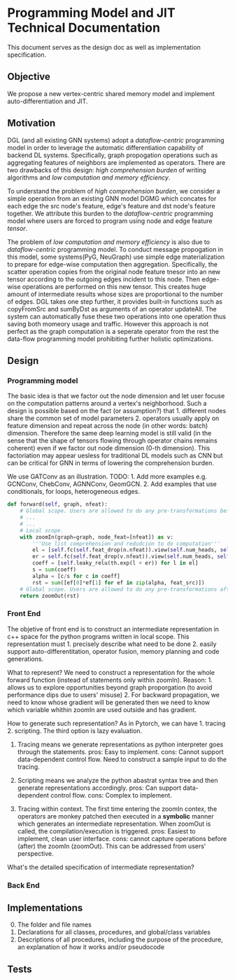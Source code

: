 # Programming Model and JIT Technical Documentation
This document serves as the design doc as well as implementation specification.
## Objective
We propose a new vertex-centric shared memory model and implement auto-differentiation and JIT.
## Motivation
DGL (and all existing GNN systems) adopt a *dataflow-centric* programming model in order to leverage the automatic differentiation capability of backend DL systems. Specifically, graph propogation operations such as aggregating features of neighbors are implemented as operators. There are two drawbacks of this design: *high comprehension burden* of writing algorithms and *low computation and memory efficiency*. 

To understand the problem of *high comprehension burden*, we consider a simple operation from an existing GNN model DGMG which concates for each edge the src node's feature, edge's feature and dst node's feature together. We attribute this burden to the *dataflow-centric* programming model where users are forced to program using node and edge feature *tensor*.

The problem of *low computation and memory efficiency* is also due to *dataflow-centric* programming model. To conduct message propogation in this model, some systems(PyG, NeuGraph) use simple edge materialization to prepare for edge-wise computation then aggregation. Specifically, the scatter operation copies from the original node feature tnesor into an new tensor according to the outgoing edges incident to this node. Then edge-wise operations are performed on this new tensor. This creates huge amount of intermediate results whose sizes are proportional to the number of edges. DGL takes one step further, it provides built-in functions such as copyFromSrc and sumByDst as arguments of an operator updateAll. The system can automatically fuse these two operations into one operation thus saving both momeory usage and traffic. However this approach is not perfect as the graph computation is a seperate operator from the rest the data-flow programming model prohibiting further holistic optimizations.

## Design
### Programming model 
The basic idea is that we factor out the node dimension and let user focuse on the computation patterns around a vertex's neighborhood. Such a design is possible based on the fact (or assumption?) that 1. different nodes share the common set of model parameters 2. operators usually apply on feature dimension and repeat across the node (in other words: batch) dimension. Therefore the same deep learning model is still valid (in the sense that the shape of tensors flowing through operator chains remains coherent) even if we factor out node dimension (0-th dimension). This factoriation may appear uesless for traditional DL models such as CNN but can be critical for GNN in terms of lowering the comprehension burden.

We use GATConv as an illustration. 
TODO: 1. Add more examples e.g. GCNConv, ChebConv, AGNNConv, GeomGCN.
      2. Add examples that use conditionals, for loops, heterogeneous edges.
```python
def forward(self, graph, nfeat):
    # Global scope. Users are allowed to do any pre-transformations before zoomIn
    # ...
    # ... 
    # Local scope.
    with zoomIn(graph=graph, node_feat=[nfeat]) as v:
        '''Use list comprehension and redudcion to do computation'''
        el = [self.fc(self.feat_drop(n.nfeat)).view(self.num_heads, self.out_feats) * self.attn_l.sum(dim=-1) for n in v.innbs]
        er = self.fc(self.feat_drop(v.nfeat)).view(self.num_heads, self.out_feats) * self.attn_r.sum(dim=-1)
        coeff = [self.leaky_relu(th.exp(l + er)) for l in el]
        s = sum(coeff)
        alpha = [c/s for c in coeff]
        rst = sum([ef[0]*ef[1] for ef in zip(alpha, feat_src)])
    # Global scope. Users are allowed to do any pre-transformations after zoomIn.
    return zoomOut(rst)
```

### Front End
The objetive of front end is to construct an intermediate representation in c++ space for the python programs written in local scope. This representation must 1. precisely describe what need to be done 2. easily support auto-differentitation, operator fusion, memory planning and code generations.

What to represent? We need to construct a representation for the whole forward function (instead of statements only within zoomIn). Reason: 1. allows us to explore opportunities beyond graph proporgation (to avoid performance dips due to users' misuse) 2. For backward propagation, we need to know whose gradient will be generated then we need to know which variable whithin zoomIn are used outside and has gradient.

How to generate such representation? As in Pytorch, we can have 1. tracing 2. scripting. The third option is lazy evaluation.
1. Tracing means we generate representations as python interpreter goes through the statements. 
pros: Easy to implement.
cons: Cannot support data-dependent control flow. Need to construct a sample input to do the tracing.

2. Scripting means we analyze the python abastrat syntax tree and then generate representations accordingly.
pros: Can support data-dependent control flow.
cons: Complex to implement.

3. Tracing within context. The first time entering the zoomIn contex, the operators are monkey patched then executed in a **symbolic** manner which generates an intermediate representation. When zoomOut is called, the compilation/execution is triggered.
pros: Easiest to implement, clean user interface.
cons: cannot capture operations before (after) the zoomIn (zoomOut). This can be addressed from users' perspective.

What's the detailed specification of intermediate representation?


### Back End

## Implementations
0. The folder and file names
1. Declarations for all classes, procedures, and global/class variables
2. Descriptions of all procedures, including the purpose of the procedure, an explanation of how it works and/or pseudocode

## Tests